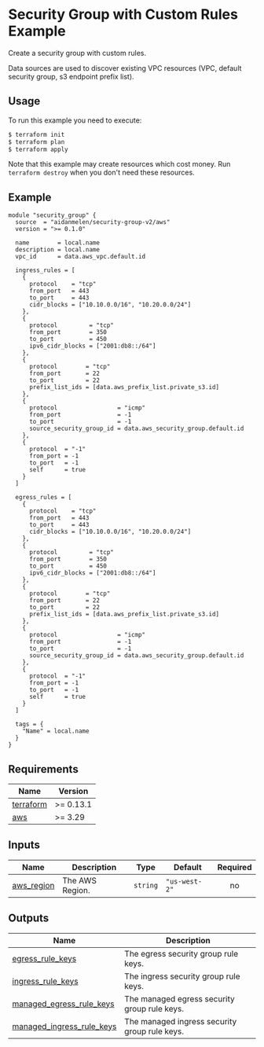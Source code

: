# Security Group with Custom Rules Example

Create a security group with custom rules.

Data sources are used to discover existing VPC resources (VPC, default security group, s3 endpoint prefix list).

## Usage

To run this example you need to execute:

```bash
$ terraform init
$ terraform plan
$ terraform apply
```

Note that this example may create resources which cost money. Run `terraform destroy` when you don't need these resources.

<!-- BEGINNING OF PRE-COMMIT-TERRAFORM DOCS HOOK -->

## Example

```hcl
module "security_group" {
  source  = "aidanmelen/security-group-v2/aws"
  version = ">= 0.1.0"

  name        = local.name
  description = local.name
  vpc_id      = data.aws_vpc.default.id

  ingress_rules = [
    {
      protocol    = "tcp"
      from_port   = 443
      to_port     = 443
      cidr_blocks = ["10.10.0.0/16", "10.20.0.0/24"]
    },
    {
      protocol         = "tcp"
      from_port        = 350
      to_port          = 450
      ipv6_cidr_blocks = ["2001:db8::/64"]
    },
    {
      protocol        = "tcp"
      from_port       = 22
      to_port         = 22
      prefix_list_ids = [data.aws_prefix_list.private_s3.id]
    },
    {
      protocol                 = "icmp"
      from_port                = -1
      to_port                  = -1
      source_security_group_id = data.aws_security_group.default.id
    },
    {
      protocol  = "-1"
      from_port = -1
      to_port   = -1
      self      = true
    }
  ]

  egress_rules = [
    {
      protocol    = "tcp"
      from_port   = 443
      to_port     = 443
      cidr_blocks = ["10.10.0.0/16", "10.20.0.0/24"]
    },
    {
      protocol         = "tcp"
      from_port        = 350
      to_port          = 450
      ipv6_cidr_blocks = ["2001:db8::/64"]
    },
    {
      protocol        = "tcp"
      from_port       = 22
      to_port         = 22
      prefix_list_ids = [data.aws_prefix_list.private_s3.id]
    },
    {
      protocol                 = "icmp"
      from_port                = -1
      to_port                  = -1
      source_security_group_id = data.aws_security_group.default.id
    },
    {
      protocol  = "-1"
      from_port = -1
      to_port   = -1
      self      = true
    }
  ]

  tags = {
    "Name" = local.name
  }
}
```

## Requirements

| Name | Version |
|------|---------|
| <a name="requirement_terraform"></a> [terraform](#requirement\_terraform) | >= 0.13.1 |
| <a name="requirement_aws"></a> [aws](#requirement\_aws) | >= 3.29 |
## Inputs

| Name | Description | Type | Default | Required |
|------|-------------|------|---------|:--------:|
| <a name="input_aws_region"></a> [aws\_region](#input\_aws\_region) | The AWS Region. | `string` | `"us-west-2"` | no |
## Outputs

| Name | Description |
|------|-------------|
| <a name="output_egress_rule_keys"></a> [egress\_rule\_keys](#output\_egress\_rule\_keys) | The egress security group rule keys. |
| <a name="output_ingress_rule_keys"></a> [ingress\_rule\_keys](#output\_ingress\_rule\_keys) | The ingress security group rule keys. |
| <a name="output_managed_egress_rule_keys"></a> [managed\_egress\_rule\_keys](#output\_managed\_egress\_rule\_keys) | The managed egress security group rule keys. |
| <a name="output_managed_ingress_rule_keys"></a> [managed\_ingress\_rule\_keys](#output\_managed\_ingress\_rule\_keys) | The managed ingress security group rule keys. |
<!-- END OF PRE-COMMIT-TERRAFORM DOCS HOOK -->
